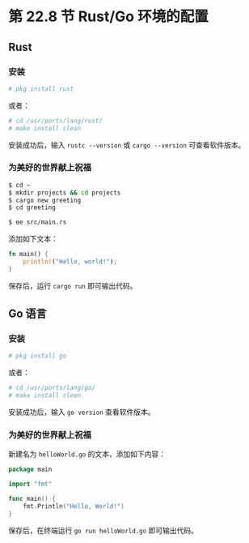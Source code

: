 # 第 22.8 节 Rust/Go 环境的配置

## Rust

### 安装

```sh
# pkg install rust
```

或者：

```sh
# cd /usr/ports/lang/rust/ 
# make install clean
```


安装成功后，输入 `rustc --version` 或 `cargo --version` 可查看软件版本。

### 为美好的世界献上祝福

```sh
$ cd ~
$ mkdir projects && cd projects
$ cargo new greeting
$ cd greeting
```
```sh
$ ee src/main.rs
```
添加如下文本：

```rust
fn main() {
    println!("Hello, world!");
}
```

保存后，运行 `cargo run` 即可输出代码。

## Go 语言


### 安装 

```sh
# pkg install go
```

或者：

```sh
# cd /usr/ports/lang/go/ 
# make install clean
```

安装成功后，输入 `go version` 查看软件版本。

### 为美好的世界献上祝福

新建名为 `helloWorld.go` 的文本，添加如下内容：

```go
package main

import "fmt"

func main() {
    fmt.Println("Hello, World!")
}
```

保存后，在终端运行 `go run helloWorld.go` 即可输出代码。

